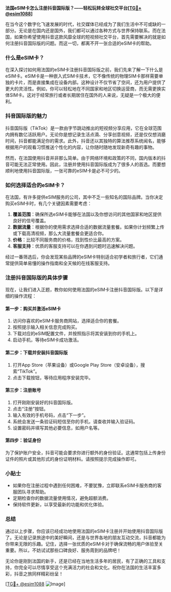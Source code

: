 **法国eSIM卡怎么注册抖音国际版？——轻松玩转全球社交平台[[TG💪+ @esim1088](https://t.me/s/esim1088)]**

在当今这个数字化飞速发展的时代，社交媒体已经成为了我们生活中不可或缺的一部分。无论是在国内还是国外，我们都可以通过各种方式与世界保持联系。而在法国，如果你希望使用抖音这款风靡全球的短视频社交平台，首先需要解决的就是如何注册抖音国际版的问题。而这一切，都离不开一张合适的eSIM卡的帮助。

### 什么是eSIM卡？

在深入探讨如何用法国的eSIM卡注册抖音国际版之前，我们先来了解一下什么是eSIM卡。eSIM卡是一种嵌入式SIM卡技术，它不像传统的物理SIM卡那样需要单独的卡片，而是直接集成在设备内部。这种设计不仅节省了空间，还为用户提供了更大的灵活性。例如，你可以轻松地在不同国家和地区切换运营商，而无需更换实体SIM卡。这对于经常旅行或者长期居住在国外的人来说，无疑是一个极大的便利。

### 抖音国际版的魅力

抖音国际版（TikTok）是一款由字节跳动推出的短视频分享应用，它在全球范围内拥有数亿活跃用户。无论你是想记录生活点滴、分享创意视频，还是仅仅想消磨时间，抖音都能满足你的需求。此外，抖音还以其独特的算法推荐系统闻名，能够根据用户的观看习惯推送个性化的内容，让你随时随地发现新奇有趣的事物。

然而，在法国使用抖音并非那么简单。由于网络环境和政策的不同，国内版本的抖音可能无法正常使用。因此，注册并使用抖音国际版成为了很多人的首选。而要想顺利地使用抖音国际版，一张可靠的eSIM卡是必不可少的。

### 如何选择适合的eSIM卡？

在法国，有许多提供eSIM服务的公司，其中不乏一些知名的国际品牌。当你决定购买eSIM卡时，有几个关键因素需要考虑：

1. **覆盖范围**：确保所选eSIM卡能够在法国以及你想访问的其他国家和地区提供良好的信号覆盖。
2. **数据流量**：根据你的使用需求选择合适的数据流量套餐。如果你计划频繁上传或下载高清视频，那么大流量套餐会更适合你。
3. **价格**：比较不同服务商的价格，找到性价比最高的方案。
4. **客服支持**：优质的客服支持可以在你遇到问题时迅速解决问题。

经过一番筛选后，你会发现某些品牌的eSIM卡特别适合初学者和旅行者，它们通常提供简单易懂的操作指南和全天候的在线客服支持。

### 注册抖音国际版的具体步骤

现在，让我们进入正题，教你如何使用法国的eSIM卡注册抖音国际版。以下是详细的操作流程：

#### 第一步：购买并激活eSIM卡

1. 访问你喜欢的eSIM卡服务商网站，选择适合你的套餐。
2. 按照提示输入相关信息完成购买。
3. 下载对应的eSIM配置文件，并按照指示将其安装到你的手机上。
4. 启动手机，等待eSIM卡成功激活。

#### 第二步：下载并安装抖音国际版

1. 打开App Store（苹果设备）或Google Play Store（安卓设备），搜索“TikTok”。
2. 点击下载按钮，等待应用程序安装完毕。

#### 第三步：注册账号

1. 打开刚刚安装好的抖音国际版。
2. 点击“注册”按钮。
3. 输入有效的手机号码，点击“下一步”。
4. 系统会发送一条验证码短信至你的手机，请查收并输入验证码。
5. 设置密码并填写其他必要信息，如用户名等。

#### 第四步：验证身份

为了保护账户安全，抖音可能会要求你进行额外的身份验证。这通常包括上传身份证件的照片或其他形式的身份证明材料。请按照提示完成操作即可。

### 小贴士

- 如果你在注册过程中遇到任何困难，不要犹豫，立即联系eSIM卡服务商的客服团队寻求帮助。
- 定期检查你的数据流量使用情况，避免超额消费。
- 保持软件更新，以享受最新的功能和优化体验。

### 总结

通过以上步骤，你应该已经成功地使用法国的eSIM卡注册并开始使用抖音国际版了。无论是记录旅途中的美好瞬间，还是与世界各地的朋友互动交流，抖音都能为你带来无限的乐趣。记住，选择一张优质的eSIM卡对于确保流畅的用户体验至关重要。所以，不妨试试那些口碑良好、服务周到的品牌吧！

无论你是刚到法国的新手，还是已经在当地生活多年的居民，有了正确的工具和支持，你完全可以尽情享受这个充满活力的社会和文化。祝你在法国的生活丰富多彩，抖音之旅同样精彩纷呈！

[[TG💪+ @esim1088](https://t.me/s/esim1088) ![Image](https://i.postimg.cc/4NQfJmqS/Snipaste-2025-05-13-00-14-12.png)]